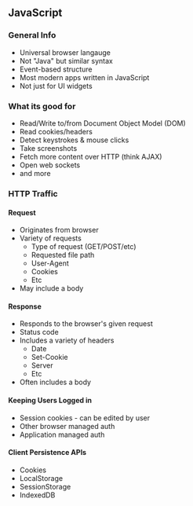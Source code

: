 ## JavaScript

### General Info

- Universal browser langauge
- Not "Java" but similar syntax
- Event-based structure
- Most modern apps written in JavaScript
- Not just for UI widgets

### What its good for

- Read/Write to/from Document Object Model (DOM)
- Read cookies/headers
- Detect keystrokes & mouse clicks
- Take screenshots
- Fetch more content over HTTP (think AJAX)
- Open web sockets
- and more

### HTTP Traffic

#### Request

- Originates from browser
- Variety of requests
  - Type of request (GET/POST/etc)
  - Requested file path
  - User-Agent
  - Cookies
  - Etc
- May include a body

#### Response

- Responds to the browser's given request
- Status code
- Includes a variety of headers
  - Date
  - Set-Cookie
  - Server
  - Etc
- Often includes a body

#### Keeping Users Logged in

- Session cookies - can be edited by user
- Other browser managed auth
- Application managed auth

#### Client Persistence APIs

- Cookies
- LocalStorage
- SessionStorage
- IndexedDB

